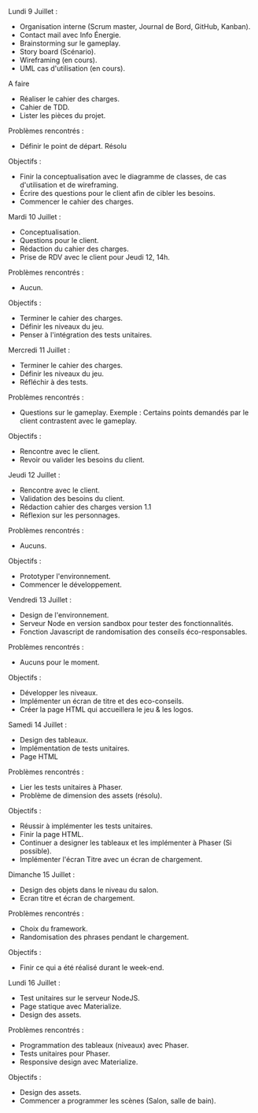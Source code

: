 Lundi 9 Juillet :
- Organisation interne (Scrum master, Journal de Bord, GitHub, Kanban).
- Contact mail avec Info Énergie.
- Brainstorming sur le gameplay.
- Story board (Scénario).
- Wireframing (en cours).
- UML cas d'utilisation (en cours).

A faire
- Réaliser le cahier des charges.
- Cahier de TDD.
- Lister les pièces du projet.

Problèmes rencontrés :
- Définir le point de départ. Résolu

Objectifs :
- Finir la conceptualisation avec le diagramme de classes, de cas d'utilisation et de wireframing.
- Écrire des questions pour le client afin de cibler les besoins.
- Commencer le cahier des charges.

Mardi 10 Juillet :
- Conceptualisation.
- Questions pour le client.
- Rédaction du cahier des charges.
- Prise de RDV avec le client pour Jeudi 12, 14h.

Problèmes rencontrés :
- Aucun.

Objectifs :
- Terminer le cahier des charges.
- Définir les niveaux du jeu.
- Penser à l'intégration des tests unitaires.

Mercredi 11 Juillet :
- Terminer le cahier des charges.
- Définir les niveaux du jeu.
- Réfléchir à des tests.

Problèmes rencontrés :
- Questions sur le gameplay.
Exemple : Certains points demandés par le client contrastent avec le gameplay.

Objectifs :
- Rencontre avec le client.
- Revoir ou valider les besoins du client.

Jeudi 12 Juillet :
- Rencontre avec le client.
- Validation des besoins du client.
- Rédaction cahier des charges version 1.1
- Réflexion sur les personnages.

Problèmes rencontrés :
- Aucuns.

Objectifs :
- Prototyper l'environnement.
- Commencer le développement.

Vendredi 13 Juillet : 
- Design de l'environnement.
- Serveur Node en version sandbox pour tester des fonctionnalités.
- Fonction Javascript de randomisation des conseils éco-responsables.

Problèmes rencontrés :
- Aucuns pour le moment.

Objectifs : 
- Développer les niveaux.
- Implémenter un écran de titre et des eco-conseils.
- Créer la page HTML qui accueillera le jeu & les logos.

Samedi 14 Juillet :
- Design des tableaux.
- Implémentation de tests unitaires.
- Page HTML

Problèmes rencontrés :
- Lier les tests unitaires à Phaser.
- Problème de dimension des assets (résolu).

Objectifs :
- Réussir à implémenter les tests unitaires.
- Finir la page HTML.
- Continuer a designer les tableaux et les implémenter à Phaser (Si possible).
- Implémenter l'écran Titre avec un écran de chargement.

Dimanche 15 Juillet :
- Design des objets dans le niveau du salon.
- Ecran titre et écran de chargement.

Problèmes rencontrés :
- Choix du framework.
- Randomisation des phrases pendant le chargement.

Objectifs :
- Finir ce qui a été réalisé durant le week-end.

Lundi 16 Juillet :
- Test unitaires sur le serveur NodeJS.
- Page statique avec Materialize.
- Design des assets.

Problèmes rencontrés :
- Programmation des tableaux (niveaux) avec Phaser.
- Tests unitaires pour Phaser.
- Responsive design avec Materialize.

Objectifs : 
- Design des assets.
- Commencer a programmer les scènes (Salon, salle de bain).